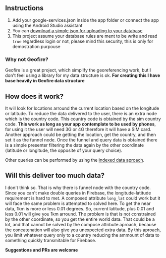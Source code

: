 ## Instructions

 1. Add your google-services.json inside the app folder or connect the app using the Android Studio assistant
 2. You can [download a simple json for uploading to your database](https://www.dropbox.com/s/wobke3i5naiuik4/geodata.json?dl=0)
 3. This project assume your database rules are ment to be write and read `true` regardless login or not, please mind this security, this is only for demostration purpouse
 
 ### Why not Geofire?
 
 Geofire is a great project, which simplify the georeferencing work, but I don't feel using a library for my data structure is ok.
**For creating this I have base heavily in Geofire data structure**

## How does it work?

It will look for locations arround the current location based on the longitude or latitude. To reduce the data delivered to the user, there is an extra node which is the country code. This country code is obtained by the sim country code. **This work as long as your app contemplate to be used by phones**, for using it the user will need 3G or 4G therefore it will have a SIM card. Another approach could be getting the location, get the country, and then set it as the funnel node.
Once the funnel and query data is obtained there is a simple presenter filtering the data again by the other coordinate (latitude or longitude, the opposite of your query choice).

Other queries can be performed by using the [indexed data aproach](https://firebase.google.com/docs/database/android/structure-data).

## Will this deliver too much data?

I don't think so. That is why there is funnel node with the country code. Since you can't make double queries in Firebase, the longitude-latitude requirement is hard to met. A composed attribute `long_lat` could work but it will face the same problem is attempted to solved here. To get the near data, 1km is more or less 0.01 degrees. So, current latitude, plus 0.01 and less 0.01 will give you 1km arround. The problem is that is not constrained by the other coordinate, so you get the entire world data. That could be a lot, and that cannot be solved by the compose attribute aproach, because the concatenation will also give you unexpected extra data. By this aproach, you limit whatever query only to a country reducing the ammount of data to something quickly transmitable for Firebase.

**Suggestions and PRs are welcome**
